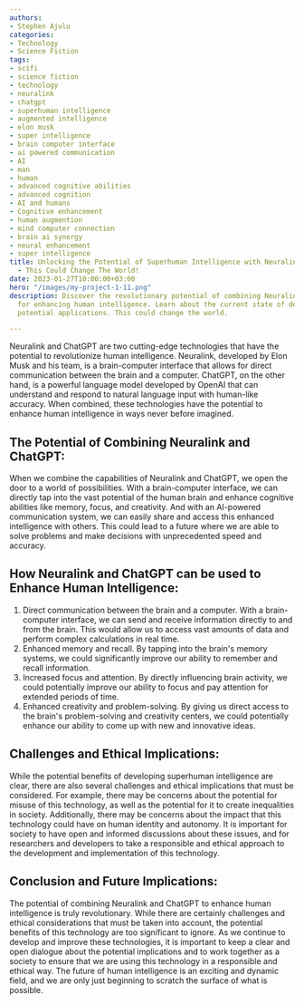 ```yaml
---
authors:
- Stephen Ajulu
categories:
- Technology
- Science Fiction
tags:
- scifi
- science fiction
- technology
- neuralink
- chatgpt
- superhuman intelligence
- augmented intelligence
- elon musk
- super intelligence
- brain computer interface
- ai powered communication
- AI
- man
- human
- advanced cognitive abilities
- advanced cognition
- AI and humans
- Cognitive enhancement
- human augmention
- mind computer connection
- brain ai synergy
- neural enhancement
- super intelligence
title: Unlocking the Potential of Superhuman Intelligence with Neuralink and ChatGPT
  - This Could Change The World!
date: 2023-01-27T10:00:00+03:00
hero: "/images/my-project-1-11.png"
description: Discover the revolutionary potential of combining Neuralink and ChatGPT
  for enhancing human intelligence. Learn about the current state of development and
  potential applications. This could change the world.

---
```

Neuralink and ChatGPT are two cutting-edge technologies that have the potential to revolutionize human intelligence. Neuralink, developed by Elon Musk and his team, is a brain-computer interface that allows for direct communication between the brain and a computer. ChatGPT, on the other hand, is a powerful language model developed by OpenAI that can understand and respond to natural language input with human-like accuracy. When combined, these technologies have the potential to enhance human intelligence in ways never before imagined.

## The Potential of Combining Neuralink and ChatGPT: 

When we combine the capabilities of Neuralink and ChatGPT, we open the door to a world of possibilities. With a brain-computer interface, we can directly tap into the vast potential of the human brain and enhance cognitive abilities like memory, focus, and creativity. And with an AI-powered communication system, we can easily share and access this enhanced intelligence with others. This could lead to a future where we are able to solve problems and make decisions with unprecedented speed and accuracy.

## How Neuralink and ChatGPT can be used to Enhance Human Intelligence:

1. Direct communication between the brain and a computer. With a brain-computer interface, we can send and receive information directly to and from the brain. This would allow us to access vast amounts of data and perform complex calculations in real time.
2. Enhanced memory and recall. By tapping into the brain's memory systems, we could significantly improve our ability to remember and recall information.
3. Increased focus and attention. By directly influencing brain activity, we could potentially improve our ability to focus and pay attention for extended periods of time.
4. Enhanced creativity and problem-solving. By giving us direct access to the brain's problem-solving and creativity centers, we could potentially enhance our ability to come up with new and innovative ideas.

## Challenges and Ethical Implications:

While the potential benefits of developing superhuman intelligence are clear, there are also several challenges and ethical implications that must be considered. For example, there may be concerns about the potential for misuse of this technology, as well as the potential for it to create inequalities in society. Additionally, there may be concerns about the impact that this technology could have on human identity and autonomy. It is important for society to have open and informed discussions about these issues, and for researchers and developers to take a responsible and ethical approach to the development and implementation of this technology.

## Conclusion and Future Implications:

The potential of combining Neuralink and ChatGPT to enhance human intelligence is truly revolutionary. While there are certainly challenges and ethical considerations that must be taken into account, the potential benefits of this technology are too significant to ignore. As we continue to develop and improve these technologies, it is important to keep a clear and open dialogue about the potential implications and to work together as a society to ensure that we are using this technology in a responsible and ethical way. The future of human intelligence is an exciting and dynamic field, and we are only just beginning to scratch the surface of what is possible.